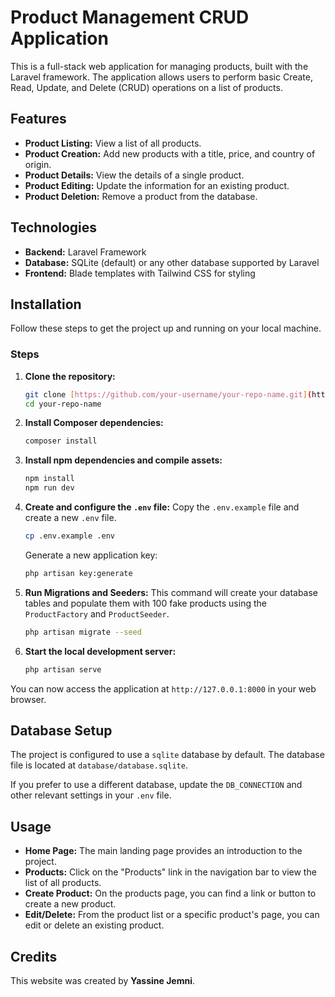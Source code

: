 # Product Management CRUD Application

This is a full-stack web application for managing products, built with the Laravel framework. The application allows users to perform basic Create, Read, Update, and Delete (CRUD) operations on a list of products.

## Features

- **Product Listing:** View a list of all products.
- **Product Creation:** Add new products with a title, price, and country of origin.
- **Product Details:** View the details of a single product.
- **Product Editing:** Update the information for an existing product.
- **Product Deletion:** Remove a product from the database.

## Technologies

-   **Backend:** Laravel Framework
-   **Database:** SQLite (default) or any other database supported by Laravel
-   **Frontend:** Blade templates with Tailwind CSS for styling

## Installation

Follow these steps to get the project up and running on your local machine.



### Steps

1.  **Clone the repository:**
    ```bash
    git clone [https://github.com/your-username/your-repo-name.git](https://github.com/your-username/your-repo-name.git)
    cd your-repo-name
    ```

2.  **Install Composer dependencies:**
    ```bash
    composer install
    ```

3.  **Install npm dependencies and compile assets:**
    ```bash
    npm install
    npm run dev
    ```

4.  **Create and configure the `.env` file:**
    Copy the `.env.example` file and create a new `.env` file.
    ```bash
    cp .env.example .env
    ```
    Generate a new application key:
    ```bash
    php artisan key:generate
    ```

5.  **Run Migrations and Seeders:**
    This command will create your database tables and populate them with 100 fake products using the `ProductFactory` and `ProductSeeder`.
    ```bash
    php artisan migrate --seed
    ```

6.  **Start the local development server:**
    ```bash
    php artisan serve
    ```

You can now access the application at `http://127.0.0.1:8000` in your web browser.

## Database Setup

The project is configured to use a `sqlite` database by default. The database file is located at `database/database.sqlite`.

If you prefer to use a different database, update the `DB_CONNECTION` and other relevant settings in your `.env` file.

## Usage

-   **Home Page:** The main landing page provides an introduction to the project.
-   **Products:** Click on the "Products" link in the navigation bar to view the list of all products.
-   **Create Product:** On the products page, you can find a link or button to create a new product.
-   **Edit/Delete:** From the product list or a specific product's page, you can edit or delete an existing product.

## Credits

This website was created by **Yassine Jemni**.
